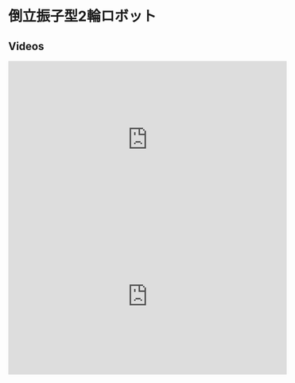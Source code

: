 # 倒立振子型2輪ロボット

## Videos
<iframe width="560" height="315" src="https://www.youtube.com/embed/BsqAqvYg6Rc" frameborder="0" allowfullscreen></iframe>
<iframe width="560" height="315" src="https://www.youtube.com/embed/w0vIesv7RxY" frameborder="0" allowfullscreen></iframe>